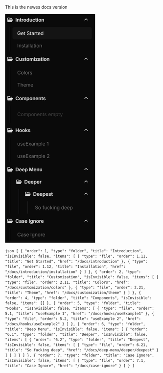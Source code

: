 This is the newes docs version

![navigation](https://github.com/nextelements/nexteIements/blob/master/apps/navigation/nav.png)

``json
[
  {
    "order": 1,
    "type": "folder",
    "title": "Introduction",
    "isInvisible": false,
    "items": [
      {
        "type": "file",
        "order": 1.11,
        "title": "Get Started",
        "href": "/docs/introduction"
      },
      {
        "type": "file",
        "order": 1.12,
        "title": "Installation",
        "href": "/docs/introduction/installation"
      }
    ]
  },
  {
    "order": 2,
    "type": "folder",
    "title": "Customization",
    "isInvisible": false,
    "items": [
      {
        "type": "file",
        "order": 2.11,
        "title": "Colors",
        "href": "/docs/customization/colors"
      },
      {
        "type": "file",
        "order": 2.21,
        "title": "Theme",
        "href": "/docs/customization/theme"
      }
    ]
  },
  {
    "order": 4,
    "type": "folder",
    "title": "Components",
    "isInvisible": false,
    "items": []
  },
  {
    "order": 5,
    "type": "folder",
    "title": "Hooks",
    "isInvisible": false,
    "items": [
      {
        "type": "file",
        "order": 5.1,
        "title": "useExample 1",
        "href": "/docs/hooks/useExample1"
      },
      {
        "type": "file",
        "order": 5.2,
        "title": "useExample 2",
        "href": "/docs/hooks/useExample2"
      }
    ]
  },
  {
    "order": 6,
    "type": "folder",
    "title": "Deep Menu",
    "isInvisible": false,
    "items": [
      {
        "order": "6.1",
        "type": "folder",
        "title": "Deeper",
        "isInvisible": false,
        "items": [
          {
            "order": "6.2",
            "type": "folder",
            "title": "Deepest",
            "isInvisible": false,
            "items": [
              {
                "type": "file",
                "order": 6.21,
                "title": "So fucking deep",
                "href": "/docs/deep-menu/deeper/deepest"
              }
            ]
          }
        ]
      }
    ]
  },
  {
    "order": 7,
    "type": "folder",
    "title": "Case Ignore",
    "isInvisible": false,
    "items": [
      {
        "type": "file",
        "order": 7.1,
        "title": "Case Ignore",
        "href": "/docs/case-ignore"
      }
    ]
  }
]
``
